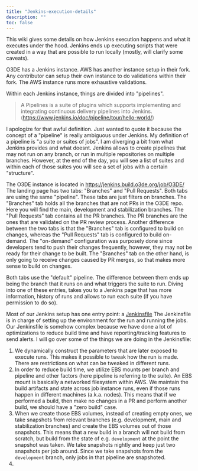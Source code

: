 ```yaml
---
title: "Jenkins-execution-details"
description: ""
toc: false
---
```


This wiki gives some details on how Jenkins execution happens and what it executes under the hood. Jenkins ends up executing scripts that were created in a way that are possible to run locally (mostly, will clarify some caveats).

O3DE has a Jenkins instance. AWS has another instance setup in their fork. Any contributor can setup their own instance to do validations within their fork. The AWS instance runs more exhaustive validations.

Within each Jenkins instance, things are divided into "pipelines". 
> A Pipelines is a suite of plugins which supports implementing and integrating continuous delivery pipelines into Jenkins. (https://www.jenkins.io/doc/pipeline/tour/hello-world/)

I apologize for that awful definition. Just wanted to quote it because the concept of a "pipeline" is really ambiguous under Jenkins. My definition of a pipeline is "a suite or suites of jobs". I am diverging a bit from what Jenkins provides and what doesnt. Jenkins allows to create pipelines that may not run on any branch, or run in multiple repositories on multiple branches. However, at the end of the day, you will see a list of suites and within each of those suites you will see a set of jobs with a certain "structure". 

The O3DE instance is located in https://jenkins.build.o3de.org/job/O3DE/
The landing page has two tabs: "Branches" and "Pull Requests". Both tabs are using the same "pipeline". These tabs are just filters on branches. The "Branches" tab holds all the branches that are not PRs in the O3DE repo. Here you will find the main, development and stabilization branches. The "Pull Requests" tab contains all the PR branches. The PR branches are the ones that are validated on the PR review process. 
Another difference between the two tabs is that the "Branches" tab is configured to build on changes, whereas the "Pull Requests" tab is configured to build on-demand. The "on-demand" configuration was purposely done since developers tend to push their changes frequently, however, they may not be ready for their change to be built. The "Branches" tab on the other hand, is only going to receive changes caused by PR merges, so that makes more sense to build on changes.

Both tabs use the "default" pipeline. The difference between them ends up being the branch that it runs on and what triggers the suite to run.
Diving into one of these entries, takes you to a Jenkins page that has more information, history of runs and allows to run each suite (if you have permission to do so). 

Most of our Jenkins setup has one entry point: a [Jenkinsfile](https://github.com/o3de/o3de/blob/development/scripts/build/Jenkins/Jenkinsfile)
The Jenkinsfile is in charge of setting up the environment for the run and running the jobs. Our Jenkinsfile is somehow complex because we have done a lot of optimizations to reduce build time and have reporting/tracking features to send alerts. I will go over some of the things we are doing in the Jenkinsfile:
1. We dynamically construct the parameters that are later exposed to execute runs. This makes it possible to tweak how the run is made. There are restrictions on what can be tweaked in different runs.
2. In order to reduce build time, we utilize EBS mounts per branch and pipeline and other factors (here pipeline is referring to the suite). An EBS mount is basically a networked filesystem within AWS. We maintain the build artifacts and state across job instance runs, even if those runs happen in different machines (a.k.a. nodes). This means that if we performed a build, then make no changes in a PR and perform another build, we should have a "zero build" case. 
3. When we create those EBS volumes, instead of creating empty ones, we take snapshots from relevant branches (e.g. development, main and stabilization branches) and create the EBS volumes out of those snapshots. This means that a new build in a branch will not build from scratch, but build from the state of e.g. `development` at the point the snapshot was taken. We take snapshots nightly and keep just two snapshots per job around. Since we take snapshots from the `development` branch, only jobs in that pipeline are snapshoted. 
4. 
